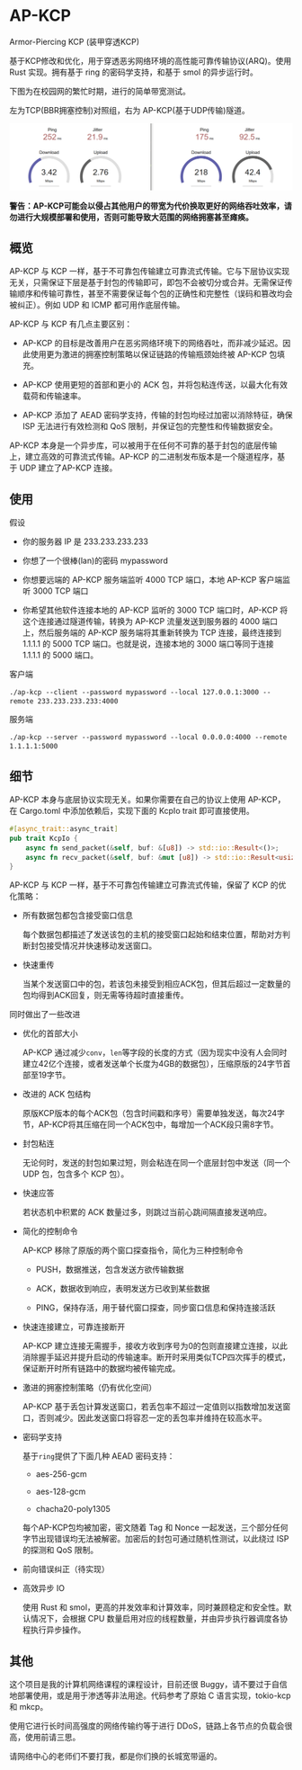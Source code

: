 # AP-KCP

Armor-Piercing KCP (装甲穿透KCP)

基于KCP修改和优化，用于穿透恶劣网络环境的高性能可靠传输协议(ARQ)。使用 Rust 实现。拥有基于 ring 的密码学支持，和基于 smol 的异步运行时。

下图为在校园网的繁忙时期，进行的简单带宽测试。

左为TCP(BBR拥塞控制)对照组，右为 AP-KCP(基于UDP传输)隧道。

![speedtest](speedtest.png)

**警告：AP-KCP可能会以侵占其他用户的带宽为代价换取更好的网络吞吐效率，请勿进行大规模部署和使用，否则可能导致大范围的网络拥塞甚至瘫痪。**

## 概览

AP-KCP 与 KCP 一样，基于不可靠包传输建立可靠流式传输。它与下层协议实现无关，只需保证下层是基于封包的传输即可，即包不会被切分或合并。无需保证传输顺序和传输可靠性，甚至不需要保证每个包的正确性和完整性（误码和篡改均会被纠正）。例如 UDP 和 ICMP 都可用作底层传输。

AP-KCP 与 KCP 有几点主要区别：

* AP-KCP 的目标是改善用户在恶劣网络环境下的网络吞吐，而非减少延迟。因此使用更为激进的拥塞控制策略以保证链路的传输瓶颈始终被 AP-KCP 包填充。

* AP-KCP 使用更短的首部和更小的 ACK 包，并将包粘连传送，以最大化有效载荷和传输速率。

* AP-KCP 添加了 AEAD 密码学支持，传输的封包均经过加密以消除特征，确保 ISP 无法进行有效检测和 QoS 限制，并保证包的完整性和传输数据安全。

AP-KCP 本身是一个异步库，可以被用于在任何不可靠的基于封包的底层传输上，建立高效的可靠流式传输。AP-KCP 的二进制发布版本是一个隧道程序，基于 UDP 建立了AP-KCP 连接。

## 使用

假设

* 你的服务器 IP 是 233.233.233.233

* 你想了一个很棒(lan)的密码 mypassword

* 你想要远端的 AP-KCP 服务端监听 4000 TCP 端口，本地 AP-KCP 客户端监听 3000 TCP 端口

* 你希望其他软件连接本地的 AP-KCP 监听的 3000 TCP 端口时，AP-KCP 将这个连接通过隧道传输，转换为 AP-KCP 流量发送到服务器的 4000 端口上，然后服务端的 AP-KCP 服务端将其重新转换为 TCP 连接，最终连接到 1.1.1.1 的 5000 TCP 端口。也就是说，连接本地的 3000 端口等同于连接 1.1.1.1 的 5000 端口。

客户端

```shell
./ap-kcp --client --password mypassword --local 127.0.0.1:3000 --remote 233.233.233.233:4000
```

服务端

```shell
./ap-kcp --server --password mypassword --local 0.0.0.0:4000 --remote 1.1.1.1:5000
```

## 细节

AP-KCP 本身与底层协议实现无关。如果你需要在自己的协议上使用 AP-KCP，在 Cargo.toml 中添加依赖后，实现下面的 KcpIo trait 即可直接使用。

```rust
#[async_trait::async_trait]
pub trait KcpIo {
    async fn send_packet(&self, buf: &[u8]) -> std::io::Result<()>;
    async fn recv_packet(&self, buf: &mut [u8]) -> std::io::Result<usize>;
}
```

AP-KCP 与 KCP 一样，基于不可靠包传输建立可靠流式传输，保留了 KCP 的优化策略：

* 所有数据包都包含接受窗口信息

    每个数据包都描述了发送该包的主机的接受窗口起始和结束位置，帮助对方判断封包接受情况并快速移动发送窗口。

* 快速重传

    当某个发送窗口中的包，若该包未接受到相应ACK包，但其后超过一定数量的包均得到ACK回复，则无需等待超时直接重传。

同时做出了一些改进

* 优化的首部大小

    AP-KCP 通过减少`conv`，`len`等字段的长度的方式（因为现实中没有人会同时建立42亿个连接，或者发送单个长度为4GB的数据包），压缩原版的24字节首部至19字节。

* 改进的 ACK 包结构

    原版KCP版本的每个ACK包（包含时间戳和序号）需要单独发送，每次24字节，AP-KCP将其压缩在同一个ACK包中，每增加一个ACK段只需8字节。

* 封包粘连

    无论何时，发送的封包如果过短，则会粘连在同一个底层封包中发送（同一个 UDP 包，包含多个 KCP 包）。

* 快速应答

    若状态机中积累的 ACK 数量过多，则跳过当前心跳间隔直接发送响应。

* 简化的控制命令

    AP-KCP 移除了原版的两个窗口探查指令，简化为三种控制命令

    * PUSH，数据推送，包含发送方欲传输数据

    * ACK，数据收到响应，表明发送方已收到某些数据

    * PING，保持存活，用于替代窗口探查，同步窗口信息和保持连接活跃

* 快速连接建立，可靠连接断开

    AP-KCP 建立连接无需握手，接收方收到序号为0的包则直接建立连接，以此消除握手延迟并提升启动的传输速率。断开时采用类似TCP四次挥手的模式，保证断开时所有链路中的数据均被传输完成。

* 激进的拥塞控制策略（仍有优化空间）
  
    AP-KCP 基于丢包计算发送窗口，若丢包率不超过一定值则以指数增加发送窗口，否则减少。因此发送窗口将容忍一定的丢包率并维持在较高水平。

* 密码学支持

    基于`ring`提供了下面几种 AEAD 密码支持：

    * aes-256-gcm

    * aes-128-gcm

    * chacha20-poly1305

    每个AP-KCP包均被加密，密文随着 Tag 和 Nonce 一起发送，三个部分任何字节出现错误均无法被解密。加密后的封包可通过随机性测试，以此绕过 ISP 的探测和 QoS 限制。

* 前向错误纠正（待实现）

* 高效异步 IO

    使用 Rust 和 smol，更高的并发效率和计算效率，同时兼顾稳定和安全性。默认情况下，会根据 CPU 数量启用对应的线程数量，并由异步执行器调度各协程执行异步操作。

## 其他

这个项目是我的计算机网络课程的课程设计，目前还很 Buggy，请不要过于自信地部署使用，或是用于渗透等非法用途。代码参考了原始 C 语言实现，tokio-kcp 和 mkcp。

使用它进行长时间高强度的网络传输约等于进行 DDoS，链路上各节点的负载会很高，使用前请三思。

请网络中心的老师们不要打我，都是你们换的长城宽带逼的。
